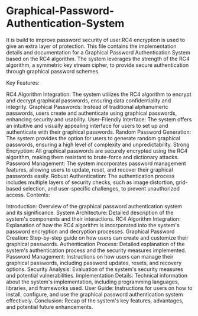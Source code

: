 # Graphical-Password-Authentication-System
It is build to improve password security of user.RC4 encryption is used to give an extra layer of protection.
This file contains the implementation details and documentation for a Graphical Password Authentication System based on the RC4 algorithm. The system leverages the strength of the RC4 algorithm, a symmetric key stream cipher, to provide secure authentication through graphical password schemes.

Key Features:

RC4 Algorithm Integration: The system utilizes the RC4 algorithm to encrypt and decrypt graphical passwords, ensuring data confidentiality and integrity.
Graphical Passwords: Instead of traditional alphanumeric passwords, users create and authenticate using graphical passwords, enhancing security and usability.
User-Friendly Interface: The system offers an intuitive and visually appealing interface for users to set up and authenticate with their graphical passwords.
Random Password Generation: The system provides the option for users to generate random graphical passwords, ensuring a high level of complexity and unpredictability.
Strong Encryption: All graphical passwords are securely encrypted using the RC4 algorithm, making them resistant to brute-force and dictionary attacks.
Password Management: The system incorporates password management features, allowing users to update, reset, and recover their graphical passwords easily.
Robust Authentication: The authentication process includes multiple layers of security checks, such as image distortion, grid-based selection, and user-specific challenges, to prevent unauthorized access.
Contents:

Introduction: Overview of the graphical password authentication system and its significance.
System Architecture: Detailed description of the system's components and their interactions.
RC4 Algorithm Integration: Explanation of how the RC4 algorithm is incorporated into the system's password encryption and decryption processes.
Graphical Password Creation: Step-by-step guide on how users can create and customize their graphical passwords.
Authentication Process: Detailed explanation of the system's authentication process and the security measures implemented.
Password Management: Instructions on how users can manage their graphical passwords, including password updates, resets, and recovery options.
Security Analysis: Evaluation of the system's security measures and potential vulnerabilities.
Implementation Details: Technical information about the system's implementation, including programming languages, libraries, and frameworks used.
User Guide: Instructions for users on how to install, configure, and use the graphical password authentication system effectively.
Conclusion: Recap of the system's key features, advantages, and potential future enhancements.

